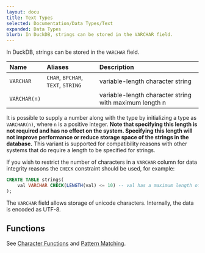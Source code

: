 ```yaml
---
layout: docu
title: Text Types
selected: Documentation/Data Types/Text
expanded: Data Types
blurb: In DuckDB, strings can be stored in the VARCHAR field.
---
```

In DuckDB, strings can be stored in the `VARCHAR` field.

| Name | Aliases | Description |
|:---|:---|:---|
| `VARCHAR` | `CHAR`, `BPCHAR`, `TEXT`, `STRING` | variable-length character string |
| `VARCHAR(n)` |  | variable-length character string with maximum length n |

It is possible to supply a number along with the type by initializing a type as `VARCHAR(n)`,  where `n` is a positive integer. **Note that specifying this length is not required and has no effect on the system. Specifying this length will not improve performance or reduce storage space of the strings in the database.** This variant is supported for compatibility reasons with other systems that do require a length to be specified for strings.

If you wish to restrict the number of characters in a `VARCHAR` column for data integrity reasons the `CHECK` constraint should be used, for example:


```sql
CREATE TABLE strings(
	val VARCHAR CHECK(LENGTH(val) <= 10) -- val has a maximum length of 10 characters
);
```

The `VARCHAR` field allows storage of unicode characters. Internally, the data is encoded as UTF-8.

## Functions
See [Character Functions](../../sql/functions/char) and [Pattern Matching](../../sql/functions/patternmatching).
